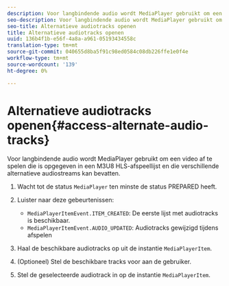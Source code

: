 ```yaml
---
description: Voor langbindende audio wordt MediaPlayer gebruikt om een video af te spelen die is opgegeven in een M3U8 HLS-afspeellijst en die verschillende alternatieve audiostreams kan bevatten.
seo-description: Voor langbindende audio wordt MediaPlayer gebruikt om een video af te spelen die is opgegeven in een M3U8 HLS-afspeellijst en die verschillende alternatieve audiostreams kan bevatten.
seo-title: Alternatieve audiotracks openen
title: Alternatieve audiotracks openen
uuid: 136b4f1b-e56f-4a8a-a961-05193434558c
translation-type: tm+mt
source-git-commit: 040655d8ba5f91c98ed0584c08db226ffe1e0f4e
workflow-type: tm+mt
source-wordcount: '139'
ht-degree: 0%

---
```



# Alternatieve audiotracks openen{#access-alternate-audio-tracks}

Voor langbindende audio wordt MediaPlayer gebruikt om een video af te spelen die is opgegeven in een M3U8 HLS-afspeellijst en die verschillende alternatieve audiostreams kan bevatten.

1. Wacht tot de status `MediaPlayer` ten minste de status PREPARED heeft.
1. Luister naar deze gebeurtenissen:

   * `MediaPlayerItemEvent.ITEM_CREATED`: De eerste lijst met audiotracks is beschikbaar.
   * `MediaPlayerItemEvent.AUDIO_UPDATED`: Audiotracks gewijzigd tijdens afspelen

1. Haal de beschikbare audiotracks op uit de instantie `MediaPlayerItem`.
1. (Optioneel) Stel de beschikbare tracks voor aan de gebruiker.
1. Stel de geselecteerde audiotrack in op de instantie `MediaPlayerItem`.
